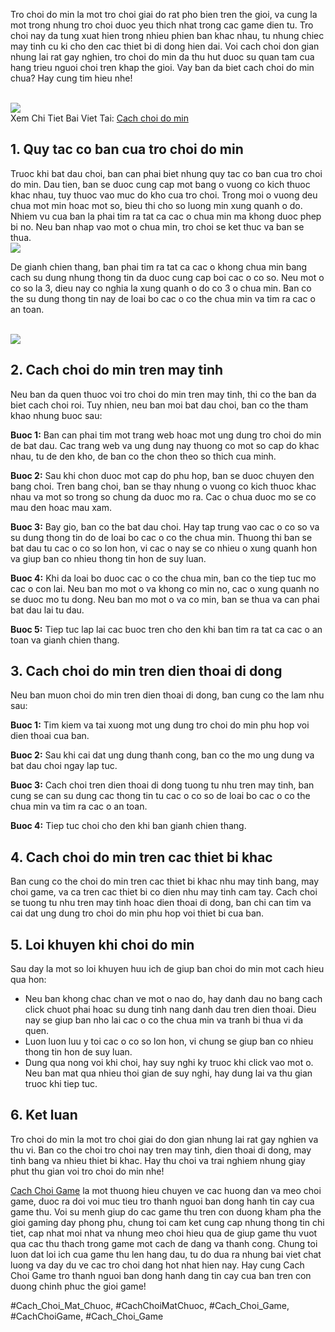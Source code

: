 <p>Tro choi do min la mot tro choi giai do rat pho bien tren the gioi, va cung la mot trong nhung tro choi duoc yeu thich nhat trong cac game dien tu. Tro choi nay da tung xuat hien trong nhieu phien ban khac nhau, tu nhung chiec may tinh cu ki cho den cac thiet bi di dong hien dai. Voi cach choi don gian nhung lai rat gay nghien, tro choi do min da thu hut duoc su quan tam cua hang trieu nguoi choi tren khap the gioi. Vay ban da biet cach choi do min chua? Hay cung tim hieu nhe!</p><br><img src="https://cachchoigame.com/wp-content/uploads/2025/03/Logo-cachchoigame.com_-1.png"></br>
Xem Chi Tiet Bai Viet Tai: <a href="https://cachchoigame.com/cach-choi-do-min/">Cach choi do min</a><h2>1. Quy tac co ban cua tro choi do min</h2><p>Truoc khi bat dau choi, ban can phai biet nhung quy tac co ban cua tro choi do min. Dau tien, ban se duoc cung cap mot bang o vuong co kich thuoc khac nhau, tuy thuoc vao muc do kho cua tro choi. Trong moi o vuong deu chua mot min hoac mot so, bieu thi cho so luong min xung quanh o do. Nhiem vu cua ban la phai tim ra tat ca cac o chua min ma khong duoc phep bi no. Neu ban nhap vao mot o chua min, tro choi se ket thuc va ban se thua.<br><img src="https://cachchoigame.com/wp-content/uploads/2025/03/cach-choi-hui-kham-pha-the-gioi-hui-tu-a-den-z-67d3ea7d7d576.jpg"></br><p>De gianh chien thang, ban phai tim ra tat ca cac o khong chua min bang cach su dung nhung thong tin da duoc cung cap boi cac o co so. Neu mot o co so la 3, dieu nay co nghia la xung quanh o do co 3 o chua min. Ban co the su dung thong tin nay de loai bo cac o co the chua min va tim ra cac o an toan.</p><br><img src="https://cachchoigame.com/wp-content/uploads/2025/03/cach-choi-do-min-kham-pha-bi-quyet-chinh-phuc-tro-choi-hap-dan-nay-67d3e84a31e69.jpg"></br><h2>2. Cach choi do min tren may tinh</h2><p>Neu ban da quen thuoc voi tro choi do min tren may tinh, thi co the ban da biet cach choi roi. Tuy nhien, neu ban moi bat dau choi, ban co the tham khao nhung buoc sau:<p><strong>Buoc 1:</strong> Ban can phai tim mot trang web hoac mot ung dung tro choi do min de bat dau. Cac trang web va ung dung nay thuong co mot so cap do khac nhau, tu de den kho, de ban co the chon theo so thich cua minh.</p><p><strong>Buoc 2:</strong> Sau khi chon duoc mot cap do phu hop, ban se duoc chuyen den bang choi. Tren bang choi, ban se thay nhung o vuong co kich thuoc khac nhau va mot so trong so chung da duoc mo ra. Cac o chua duoc mo se co mau den hoac mau xam.<p><strong>Buoc 3:</strong> Bay gio, ban co the bat dau choi. Hay tap trung vao cac o co so va su dung thong tin do de loai bo cac o co the chua min. Thuong thi ban se bat dau tu cac o co so lon hon, vi cac o nay se co nhieu o xung quanh hon va giup ban co nhieu thong tin hon de suy luan.</p><p><strong>Buoc 4:</strong> Khi da loai bo duoc cac o co the chua min, ban co the tiep tuc mo cac o con lai. Neu ban mo mot o va khong co min no, cac o xung quanh no se duoc mo tu dong. Neu ban mo mot o va co min, ban se thua va can phai bat dau lai tu dau.</p><p><strong>Buoc 5:</strong> Tiep tuc lap lai cac buoc tren cho den khi ban tim ra tat ca cac o an toan va gianh chien thang.</p><h2>3. Cach choi do min tren dien thoai di dong</h2><p>Neu ban muon choi do min tren dien thoai di dong, ban cung co the lam nhu sau:</p><p><strong>Buoc 1:</strong> Tim kiem va tai xuong mot ung dung tro choi do min phu hop voi dien thoai cua ban.</p><p><strong>Buoc 2:</strong> Sau khi cai dat ung dung thanh cong, ban co the mo ung dung va bat dau choi ngay lap tuc.</p><p><strong>Buoc 3:</strong> Cach choi tren dien thoai di dong tuong tu nhu tren may tinh, ban cung se can su dung cac thong tin tu cac o co so de loai bo cac o co the chua min va tim ra cac o an toan.</p><p><strong>Buoc 4:</strong> Tiep tuc choi cho den khi ban gianh chien thang.</p><h2>4. Cach choi do min tren cac thiet bi khac</h2><p>Ban cung co the choi do min tren cac thiet bi khac nhu may tinh bang, may choi game, va ca tren cac thiet bi co dien nhu may tinh cam tay. Cach choi se tuong tu nhu tren may tinh hoac dien thoai di dong, ban chi can tim va cai dat ung dung tro choi do min phu hop voi thiet bi cua ban.</p><h2>5. Loi khuyen khi choi do min</h2><p>Sau day la mot so loi khuyen huu ich de giup ban choi do min mot cach hieu qua hon:</p><ul>
<li>Neu ban khong chac chan ve mot o nao do, hay danh dau no bang cach click chuot phai hoac su dung tinh nang danh dau tren dien thoai. Dieu nay se giup ban nho lai cac o co the chua min va tranh bi thua vi da quen.</li>
<li>Luon luon luu y toi cac o co so lon hon, vi chung se giup ban co nhieu thong tin hon de suy luan.</li>
<li>Dung qua nong voi khi choi, hay suy nghi ky truoc khi click vao mot o. Neu ban mat qua nhieu thoi gian de suy nghi, hay dung lai va thu gian truoc khi tiep tuc.</li>
</ul><h2>6. Ket luan</h2><p>Tro choi do min la mot tro choi giai do don gian nhung lai rat gay nghien va thu vi. Ban co the choi tro choi nay tren may tinh, dien thoai di dong, may tinh bang va nhieu thiet bi khac. Hay thu choi va trai nghiem nhung giay phut thu gian voi tro choi do min nhe!</p><p><a href="https://cachchoigame.com/">Cach Choi Game</a> la mot thuong hieu chuyen ve cac huong dan va meo choi game, duoc ra doi voi muc tieu tro thanh nguoi ban dong hanh tin cay cua game thu. Voi su menh giup do cac game thu tren con duong kham pha the gioi gaming day phong phu, chung toi cam ket cung cap nhung thong tin chi tiet, cap nhat moi nhat va nhung meo choi hieu qua de giup game thu vuot qua cac thu thach trong game mot cach de dang va thanh cong. Chung toi luon dat loi ich cua game thu len hang dau, tu do dua ra nhung bai viet chat luong va day du ve cac tro choi dang hot nhat hien nay. Hay cung Cach Choi Game tro thanh nguoi ban dong hanh dang tin cay cua ban tren con duong chinh phuc the gioi game!</p>
#Cach_Choi_Mat_Chuoc, #CachChoiMatChuoc, #Cach_Choi_Game, #CachChoiGame, #Cach_Choi_Game
